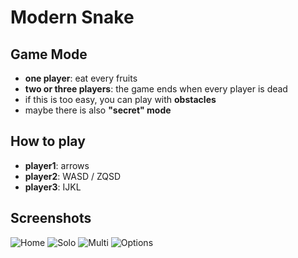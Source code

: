 # Modern Snake

## Game Mode
* **one player**: eat every fruits
* **two or three players**: the game ends when every player is dead
* if this is too easy, you can play with **obstacles**
* maybe there is also **"secret" mode**

## How to play
* **player1**: arrows
* **player2**: WASD / ZQSD
* **player3**: IJKL

## Screenshots
![Home](http://arthur-moreau.net/github/hostedIMG/snake/1.png)
![Solo](http://arthur-moreau.net/github/hostedIMG/snake/2.png)
![Multi](http://arthur-moreau.net/github/hostedIMG/snake/3.png)
![Options](http://arthur-moreau.net/github/hostedIMG/snake/4.png)

